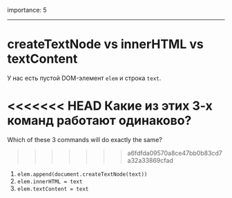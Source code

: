 importance: 5

---

# createTextNode vs innerHTML vs textContent

У нас есть пустой DOM-элемент `elem` и строка `text`.

<<<<<<< HEAD
Какие из этих 3-х команд работают одинаково?
=======
Which of these 3 commands will do exactly the same?
>>>>>>> a6fdfda09570a8ce47bb0b83cd7a32a33869cfad

1. `elem.append(document.createTextNode(text))`
2. `elem.innerHTML = text`
3. `elem.textContent = text`
